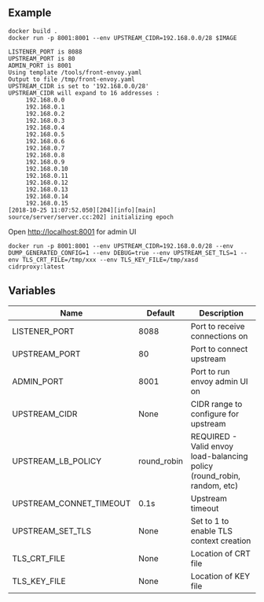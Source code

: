 
## Example

    docker build .
    docker run -p 8001:8001 --env UPSTREAM_CIDR=192.168.0.0/28 $IMAGE

    LISTENER_PORT is 8088
    UPSTREAM_PORT is 80
    ADMIN_PORT is 8001
    Using template /tools/front-envoy.yaml
    Output to file /tmp/front-envoy.yaml
    UPSTREAM_CIDR is set to '192.168.0.0/28'
    UPSTREAM_CIDR will expand to 16 addresses :
         192.168.0.0
         192.168.0.1
         192.168.0.2
         192.168.0.3
         192.168.0.4
         192.168.0.5
         192.168.0.6
         192.168.0.7
         192.168.0.8
         192.168.0.9
         192.168.0.10
         192.168.0.11
         192.168.0.12
         192.168.0.13
         192.168.0.14
         192.168.0.15
    [2018-10-25 11:07:52.050][204][info][main] source/server/server.cc:202] initializing epoch 

Open [http://localhost:8001](http://localhost:8001) for admin UI


    docker run -p 8001:8001 --env UPSTREAM_CIDR=192.168.0.0/28 --env DUMP_GENERATED_CONFIG=1 --env DEBUG=true --env UPSTREAM_SET_TLS=1 --env TLS_CRT_FILE=/tmp/xxx --env TLS_KEY_FILE=/tmp/xasd cidrproxy:latest


## Variables


| Name             | Default          | Description |
|------------------|------------------|-------------|
| LISTENER\_PORT   | 8088             | Port to receive connections on |
| UPSTREAM\_PORT   | 80               | Port to connect upstream       |
| ADMIN\_PORT      | 8001             | Port to run envoy admin UI on  |
| UPSTREAM\_CIDR   | None             | CIDR range to configure for upstream |
| UPSTREAM\_LB\_POLICY| round\_robin  | REQUIRED - Valid envoy load-balancing policy (round\_robin, random, etc) |
| UPSTREAM\_CONNET\_TIMEOUT| 0.1s     | Upstream timeout |
| UPSTREAM\_SET\_TLS| None            | Set to 1 to enable TLS context creation |
| TLS\_CRT\_FILE | None               | Location of CRT file |
| TLS\_KEY\_FILE | None               | Location of KEY file |



